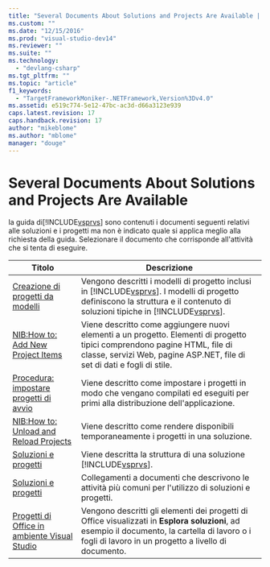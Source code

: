 ```yaml
---
title: "Several Documents About Solutions and Projects Are Available | Microsoft Docs"
ms.custom: ""
ms.date: "12/15/2016"
ms.prod: "visual-studio-dev14"
ms.reviewer: ""
ms.suite: ""
ms.technology: 
  - "devlang-csharp"
ms.tgt_pltfrm: ""
ms.topic: "article"
f1_keywords: 
  - "TargetFrameworkMoniker-.NETFramework,Version%3Dv4.0"
ms.assetid: e519c774-5e12-47bc-ac3d-d66a3123e939
caps.latest.revision: 17
caps.handback.revision: 17
author: "mikeblome"
ms.author: "mblome"
manager: "douge"
---
```

# Several Documents About Solutions and Projects Are Available
la guida di[!INCLUDE[vsprvs](../code-quality/includes/vsprvs_md.md)] sono contenuti i documenti seguenti relativi alle soluzioni e i progetti ma non è indicato quale si applica meglio alla richiesta della guida.  Selezionare il documento che corrisponde all'attività che si tenta di eseguire.  
  
|Titolo|Descrizione|  
|------------|-----------------|  
|[Creazione di progetti da modelli](http://msdn.microsoft.com/it-it/7c36d86a-6b79-4480-8228-0f925f1204b2)|Vengono descritti i modelli di progetto inclusi in [!INCLUDE[vsprvs](../code-quality/includes/vsprvs_md.md)].  I modelli di progetto definiscono la struttura e il contenuto di soluzioni tipiche in [!INCLUDE[vsprvs](../code-quality/includes/vsprvs_md.md)].|  
|[NIB:How to: Add New Project Items](http://msdn.microsoft.com/it-it/63d3e16b-de6e-4bb5-a0e3-ecec762201ce)|Viene descritto come aggiungere nuovi elementi a un progetto.  Elementi di progetto tipici comprendono pagine HTML, file di classe, servizi Web, pagine ASP.NET, file di set di dati e fogli di stile.|  
|[Procedura: impostare progetti di avvio](http://msdn.microsoft.com/it-it/31465836-0911-48db-a5d9-e456b635e970)|Viene descritto come impostare i progetti in modo che vengano compilati ed eseguiti per primi alla distribuzione dell'applicazione.|  
|[NIB:How to: Unload and Reload Projects](http://msdn.microsoft.com/it-it/abc0155b-8fcb-4ffc-95b6-698518a7100b)|Viene descritto come rendere disponibili temporaneamente i progetti in una soluzione.|  
|[Soluzioni e progetti](../ide/solutions-and-projects-in-visual-studio.md)|Viene descritta la struttura di una soluzione [!INCLUDE[vsprvs](../code-quality/includes/vsprvs_md.md)].|  
|[Soluzioni e progetti](../ide/solutions-and-projects-in-visual-studio.md)|Collegamenti a documenti che descrivono le attività più comuni per l'utilizzo di soluzioni e progetti.|  
|[Progetti di Office in ambiente Visual Studio](/office-dev/office-dev/office-projects-in-the-visual-studio-environment)|Vengono descritti gli elementi dei progetti di Office visualizzati in **Esplora soluzioni**, ad esempio il documento, la cartella di lavoro o i fogli di lavoro in un progetto a livello di documento.|